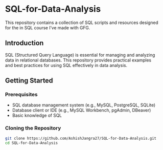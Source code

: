 # SQL-for-Data-Analysis
This repository contains a collection of SQL scripts and resources designed for the in SQL course I've made with GFG.

## Introduction

SQL (Structured Query Language) is essential for managing and analyzing data in relational databases. This repository provides practical examples and best practices for using SQL effectively in data analysis.

## Getting Started

### Prerequisites

- SQL database management system (e.g., MySQL, PostgreSQL, SQLite)
- Database client or IDE (e.g., MySQL Workbench, pgAdmin, DBeaver)
- Basic knowledge of SQL

### Cloning the Repository

```bash
git clone https://github.com/AshishJangra27/SQL-for-Data-Analysis.git
cd SQL-for-Data-Analysis
```
